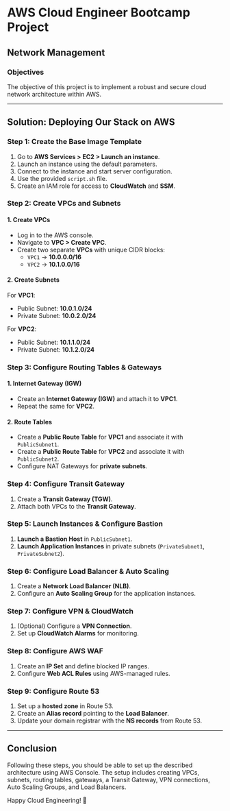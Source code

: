 # AWS Cloud Engineer Bootcamp Project

## Network Management

### Objectives
The objective of this project is to implement a robust and secure cloud network architecture within AWS.

---

## Solution: Deploying Our Stack on AWS

### Step 1: Create the Base Image Template
1. Go to **AWS Services > EC2 > Launch an instance**.
2. Launch an instance using the default parameters.
3. Connect to the instance and start server configuration.
4. Use the provided `script.sh` file.
5. Create an IAM role for access to **CloudWatch** and **SSM**.

### Step 2: Create VPCs and Subnets
#### 1. Create VPCs
- Log in to the AWS console.
- Navigate to **VPC > Create VPC**.
- Create two separate **VPCs** with unique CIDR blocks:
  - `VPC1` → **10.0.0.0/16**
  - `VPC2` → **10.1.0.0/16**

#### 2. Create Subnets
For **VPC1**:
- Public Subnet: **10.0.1.0/24**
- Private Subnet: **10.0.2.0/24**

For **VPC2**:
- Public Subnet: **10.1.1.0/24**
- Private Subnet: **10.1.2.0/24**

### Step 3: Configure Routing Tables & Gateways
#### 1. Internet Gateway (IGW)
- Create an **Internet Gateway (IGW)** and attach it to **VPC1**.
- Repeat the same for **VPC2**.

#### 2. Route Tables
- Create a **Public Route Table** for **VPC1** and associate it with `PublicSubnet1`.
- Create a **Public Route Table** for **VPC2** and associate it with `PublicSubnet2`.
- Configure NAT Gateways for **private subnets**.

### Step 4: Configure Transit Gateway
1. Create a **Transit Gateway (TGW)**.
2. Attach both VPCs to the **Transit Gateway**.

### Step 5: Launch Instances & Configure Bastion
1. **Launch a Bastion Host** in `PublicSubnet1`.
2. **Launch Application Instances** in private subnets (`PrivateSubnet1`, `PrivateSubnet2`).

### Step 6: Configure Load Balancer & Auto Scaling
1. Create a **Network Load Balancer (NLB)**.
2. Configure an **Auto Scaling Group** for the application instances.

### Step 7: Configure VPN & CloudWatch
1. (Optional) Configure a **VPN Connection**.
2. Set up **CloudWatch Alarms** for monitoring.

### Step 8: Configure AWS WAF
1. Create an **IP Set** and define blocked IP ranges.
2. Configure **Web ACL Rules** using AWS-managed rules.

### Step 9: Configure Route 53
1. Set up a **hosted zone** in Route 53.
2. Create an **Alias record** pointing to the **Load Balancer**.
3. Update your domain registrar with the **NS records** from Route 53.

---

## Conclusion
Following these steps, you should be able to set up the described architecture using AWS Console. The setup includes creating VPCs, subnets, routing tables, gateways, a Transit Gateway, VPN connections, Auto Scaling Groups, and Load Balancers.

Happy Cloud Engineering! 🚀
